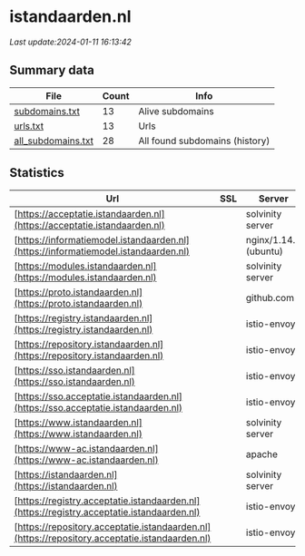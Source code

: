 # istandaarden.nl
*Last update:2024-01-11 16:13:42*
## Summary data
| File       | Count | Info |
|------------|-------|------|
|[subdomains.txt](/data/istandaarden/subdomains.txt)|13|Alive subdomains|
|[urls.txt](/data/istandaarden/urls.txt)|13|Urls|
|[all_subdomains.txt](/data/istandaarden/all_subdomains.txt)|28|All found subdomains (history)|
## Statistics
| Url | SSL | Server | Cookie | HSTS | CSP | XFO | XXP | RP | Tech |
|------------|-------|------|------|------|------|------|------|------|------|
|[https://acceptatie.istandaarden.nl](https://acceptatie.istandaarden.nl)| |solvinity server|:warning: |:white_check_mark: | |:warning: | |:white_check_mark: | |:white_check_mark: | || |
|[https://informatiemodel.istandaarden.nl](https://informatiemodel.istandaarden.nl)| |nginx/1.14.0 (ubuntu)| | | | | |:white_check_mark: | |HSTS Nginx:1.14.0 Ub...| |
|[https://modules.istandaarden.nl](https://modules.istandaarden.nl)| |solvinity server|:warning: |:white_check_mark: | |:warning: | |:white_check_mark: | |:white_check_mark: | || |
|[https://proto.istandaarden.nl](https://proto.istandaarden.nl)| |github.com| | | | | |:white_check_mark: | |Fastly GitHub Pages...| |
|[https://registry.istandaarden.nl](https://registry.istandaarden.nl)| |istio-envoy| | | | | |:white_check_mark: | |Envoy| |
|[https://repository.istandaarden.nl](https://repository.istandaarden.nl)| |istio-envoy|:warning: | |:white_check_mark: | |:white_check_mark: | |:white_check_mark: | |Envoy| |
|[https://sso.istandaarden.nl](https://sso.istandaarden.nl)| |istio-envoy| | | | | |:white_check_mark: | || |
|[https://sso.acceptatie.istandaarden.nl](https://sso.acceptatie.istandaarden.nl)| |istio-envoy| | | | | |:white_check_mark: | || |
|[https://www.istandaarden.nl](https://www.istandaarden.nl)| |solvinity server|:warning: |:white_check_mark: | |:warning: | |:white_check_mark: | |:white_check_mark: | |Bloomreach HSTS| |
|[https://www-ac.istandaarden.nl](https://www-ac.istandaarden.nl)| |apache| | | | | |:white_check_mark: | |Apache HTTP Server B...| |
|[https://istandaarden.nl](https://istandaarden.nl)| |solvinity server|:warning: |:white_check_mark: | |:warning: | |:white_check_mark: | |:white_check_mark: | |Apache HTTP Server H...| |
|[https://registry.acceptatie.istandaarden.nl](https://registry.acceptatie.istandaarden.nl)| |istio-envoy| | | | | |:white_check_mark: | |Envoy| |
|[https://repository.acceptatie.istandaarden.nl](https://repository.acceptatie.istandaarden.nl)| |istio-envoy|:warning: | |:white_check_mark: | |:white_check_mark: | |:white_check_mark: | |Envoy| |